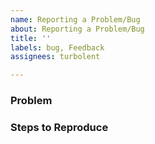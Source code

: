 ```yaml
---
name: Reporting a Problem/Bug
about: Reporting a Problem/Bug
title: ''
labels: bug, Feedback
assignees: turbolent

---
```


<!---

### Instructions

Please fill out the template below to the best of your ability and include a label indicating which tool/service you were working with when you encountered the problem.

-->

### Problem

<!-- Please describe the problem you've encountered below -->

### Steps to Reproduce

<!-- Share any details and steps to replicate below -->


